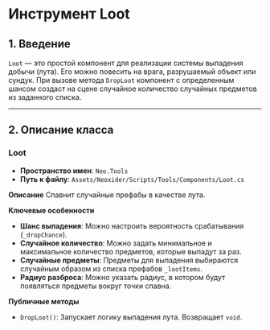 # Инструмент Loot

## 1. Введение

`Loot` — это простой компонент для реализации системы выпадения добычи (лута). Его можно повесить на врага, разрушаемый объект или сундук. При вызове метода `DropLoot` компонент с определенным шансом создаст на сцене случайное количество случайных предметов из заданного списка.

---

## 2. Описание класса

### Loot
- **Пространство имен**: `Neo.Tools`
- **Путь к файлу**: `Assets/Neoxider/Scripts/Tools/Components/Loot.cs`

**Описание**
Спавнит случайные префабы в качестве лута.

**Ключевые особенности**
- **Шанс выпадения**: Можно настроить вероятность срабатывания (`_dropChance`).
- **Случайное количество**: Можно задать минимальное и максимальное количество предметов, которые выпадут за раз.
- **Случайные предметы**: Предметы для выпадения выбираются случайным образом из списка префабов `_lootItems`.
- **Радиус разброса**: Можно указать радиус, в котором будут появляться предметы вокруг точки спавна.

**Публичные методы**
- `DropLoot()`: Запускает логику выпадения лута. Возвращает `void`.
